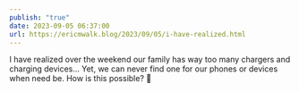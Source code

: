 ```yaml
---
publish: "true"
date: 2023-09-05 06:37:00
url: https://ericmwalk.blog/2023/09/05/i-have-realized.html
---
```


I have realized over the weekend our family has way too many chargers and charging devices… Yet, we can never find one for our phones or devices when need be. How is this possible? 🤔